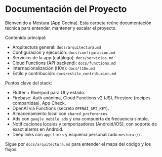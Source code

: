 # Documentación del Proyecto

Bienvenido a Mestura (App Cocina). Esta carpeta reúne documentación técnica para entender, mantener y escalar el proyecto.

Contenido principal:

- Arquitectura general: `docs/arquitectura.md`
- Configuración y ejecución: `docs/configuracion.md`
- Servicios de la app (catálogo): `docs/servicios.md`
- Cloud Functions (API backend): `docs/functions.md`
- Internacionalización (l10n): `docs/l10n.md`
- Estilo y contribución: `docs/estilo_contribucion.md`

Puntos clave del stack:

- Flutter + Riverpod para UI y estado.
- Firebase: Auth anónima, Cloud Functions v2 (JS), Firestore (recipes compartidas), App Check.
- OpenAI vía Functions (secreto `OPENAI_API_KEY`).
- Almacenamiento local con `shared_preferences`.
- Ads con `google_mobile_ads` y una compuerta de frecuencia simple.
- Notificaciones locales y temporizadores (Android/iOS), con soporte de exact alarms en Android.
- Deep links con `app_links` y esquema personalizado `mestura://`.

Sigue por `docs/arquitectura.md` para entender el mapa del código y los flujos.

